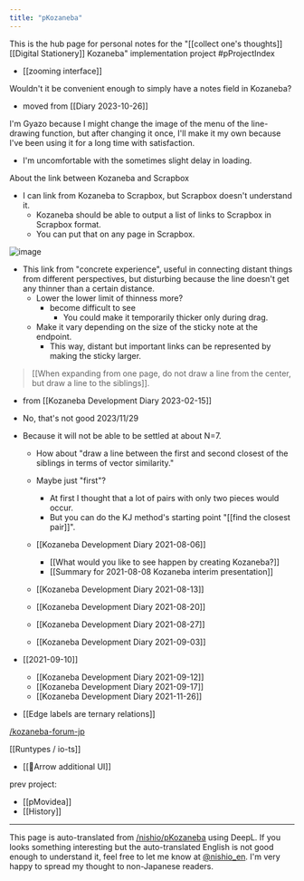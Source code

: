```yaml
---
title: "pKozaneba"
---
```


This is the hub page for personal notes for the "[[collect one's thoughts]] [[Digital Stationery]] Kozaneba" implementation project #pProjectIndex

- [[zooming interface]]

Wouldn't it be convenient enough to simply have a notes field in Kozaneba?
- moved from  [[Diary 2023-10-26]]

I'm Gyazo because I might change the image of the menu of the line-drawing function, but after changing it once, I'll make it my own because I've been using it for a long time with satisfaction.
- I'm uncomfortable with the sometimes slight delay in loading.

About the link between Kozaneba and Scrapbox
- I can link from Kozaneba to Scrapbox, but Scrapbox doesn't understand it.
    - Kozaneba should be able to output a list of links to Scrapbox in Scrapbox format.
    - You can put that on any page in Scrapbox.

![image](https://gyazo.com/d5f260dd6d9c40bdbec13f7d6939ec8d/thumb/1000)
- This link from "concrete experience", useful in connecting distant things from different perspectives, but disturbing because the line doesn't get any thinner than a certain distance.
    - Lower the lower limit of thinness more?
        - become difficult to see
            - You could make it temporarily thicker only during drag.
    - Make it vary depending on the size of the sticky note at the endpoint.
        - This way, distant but important links can be represented by making the sticky larger.



> [[When expanding from one page, do not draw a line from the center, but draw a line to the siblings]].
- from  [[Kozaneba Development Diary 2023-02-15]]
- No, that's not good 2023/11/29
- Because it will not be able to be settled at about N=7.
    - How about "draw a line between the first and second closest of the siblings in terms of vector similarity."
    - Maybe just "first"?
        - At first I thought that a lot of pairs with only two pieces would occur.
        - But you can do the KJ method's starting point "[[find the closest pair]]".

    - [[Kozaneba Development Diary 2021-08-06]]
        - [[What would you like to see happen by creating Kozaneba?]]
        - [[Summary for 2021-08-08 Kozaneba interim presentation]]
    - [[Kozaneba Development Diary 2021-08-13]]
    - [[Kozaneba Development Diary 2021-08-20]]
    - [[Kozaneba Development Diary 2021-08-27]]
    - [[Kozaneba Development Diary 2021-09-03]]
- [[2021-09-10]]
    - [[Kozaneba Development Diary 2021-09-12]]
    - [[Kozaneba Development Diary 2021-09-17]]
    - [[Kozaneba Development Diary 2021-11-26]]

- [[Edge labels are ternary relations]]

[/kozaneba-forum-jp](https://scrapbox.io/kozaneba-forum-jp)


[[Runtypes / io-ts]]
- [[🤔Arrow additional UI]]

prev project:
- [[pMovidea]]
- [[History]]

---
This page is auto-translated from [/nishio/pKozaneba](https://scrapbox.io/nishio/pKozaneba) using DeepL. If you looks something interesting but the auto-translated English is not good enough to understand it, feel free to let me know at [@nishio_en](https://twitter.com/nishio_en). I'm very happy to spread my thought to non-Japanese readers.